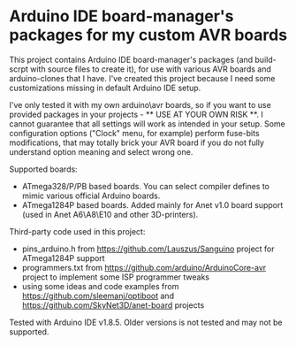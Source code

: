 # Arduino IDE board-manager's packages for my custom AVR boards

This project contains Arduino IDE board-manager's packages (and build-scrpt with source files to create it),
for use with various AVR boards and arduino-clones that I have.
I've created this project because I need some customizations missing in default Arduino IDE setup.

I've only tested it with my own arduino\avr boards, so if you want to use provided packages in your projects - ** USE AT YOUR OWN RISK **.
I cannot guarantee that all settings will work as intended in your setup.
Some configuration options ("Clock" menu, for example) perform fuse-bits modifications,
that may totally brick your AVR board if you do not fully understand option meaning and select wrong one.

Supported boards:
 - ATmega328/P/PB based boards. You can select compiler defines to mimic various official Arduino boards.
 - ATmega1284P based boards. Added mainly for Anet v1.0 board support (used in Anet A6\A8\E10 and other 3D-printers).

Third-party code used in this project:
 - pins_arduino.h from https://github.com/Lauszus/Sanguino project for ATmega1284P support
 - programmers.txt from https://github.com/arduino/ArduinoCore-avr project to implement some ISP programmer tweaks
 - using some ideas and code examples from https://github.com/sleemanj/optiboot and https://github.com/SkyNet3D/anet-board projects

Tested with Arduino IDE v1.8.5.
Older versions is not tested and may not be supported.
